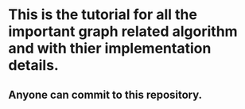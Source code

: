 # This is the tutorial for all the important graph related algorithm and with thier implementation details.
## Anyone can commit to  this repository. 
